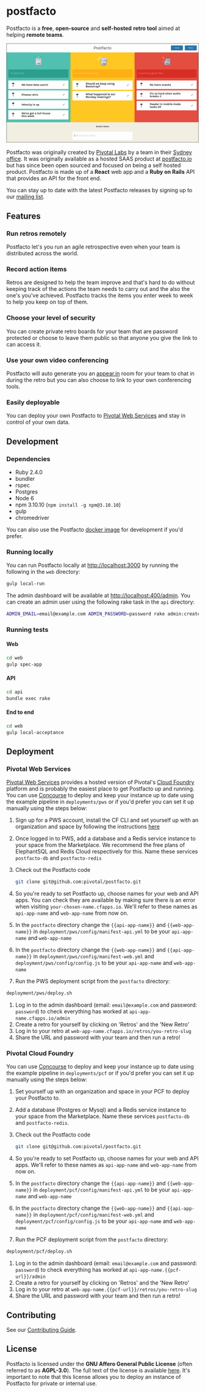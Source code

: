 # postfacto

Postfacto is a **free**, **open-source** and **self-hosted** **retro tool** aimed at helping **remote teams**.

![](media/sample-retro.png)

Postfacto was originally created by [Pivotal Labs](https://pivotal.io/labs) by a team in their [Sydney office](https://pivotal.io/locations/sydney). It was originally available as a hosted SAAS product at [postfacto.io](https://postfacto.io) but has since been open sourced and focused on being a self hosted product. Postfacto is made up of a **React** web app and a **Ruby on Rails** API that provides an API for the front end.

You can stay up to date with the latest Postfacto releases by signing up to our [mailing list](http://eepurl.com/dlQPND).

## Features

### Run retros remotely

Postfacto let's you run an agile retrospective even when your team is distributed across the world.

### Record action items

Retros are designed to help the team improve and that's hard to do without keeping track of the actions the team needs to carry out and the also the one's you've achieved. Postfacto tracks the items you enter week to week to help you keep on top of them.

### Choose your level of security

You can create private retro boards for your team that are password protected or choose to leave them public so that anyone you give the link to can access it.

### Use your own video conferencing

Postfacto will auto generate you an [appear.in](https://appear.in) room for your team to chat in during the retro but you can also choose to link to your own conferencing tools.

### Easily deployable

You can deploy your own Postfacto to [Pivotal Web Services](#pivotal-web-services) and stay in control of your own data.

## Development

### Dependencies

* Ruby 2.4.0
* bundler
* rspec
* Postgres
* Node 6
* npm 3.10.10 (`npm install -g npm@3.10.10`)
* gulp
* chromedriver

You can also use the Postfacto [docker image](https://hub.docker.com/r/postfacto/postfacto/) for development if you'd prefer.

### Running locally

You can run Postfacto locally at [http://localhost:3000]() by running the following in the `web` directory:

```bash
gulp local-run
```

The admin dashboard will be available at [http://localhost:400/admin](). You can create an admin user using the following rake task in the `api` directory:

```bash
ADMIN_EMAIL=email@example.com ADMIN_PASSWORD=password rake admin:create_user
```

### Running tests

#### Web

```bash
cd web
gulp spec-app
```

#### API

```bash
cd api
bundle exec rake
```

#### End to end

```bash
cd web
gulp local-acceptance
```

## Deployment

### Pivotal Web Services

[Pivotal Web Services](https://run.pivotal.io) provides a hosted version of Pivotal's [Cloud Foundry](https://pivotal.io/platform) platform and is probably the easiest place to get Postfacto up and running. You can use [Concourse](https://concourse.ci) to deploy and keep your instance up to date using the example pipeline in `deployments/pws` or if you'd prefer you can set it up manually using the steps below:

1. Sign up for a PWS account, install the CF CLI and set yourself up with an organization and space by following the instructions [here](https://docs.run.pivotal.io/starting/)
1. Once logged in to PWS, add a database and a Redis service instance to your space from the Marketplace. We recommend the free plans of ElephantSQL and Redis Cloud respectively for this. Name these services `postfacto-db` and `postfacto-redis`
1. Check out the Postfacto code
    ```bash
    git clone git@github.com:pivotal/postfacto.git
    ```

1. So you're ready to set Postfacto up, choose names for your web and API apps. You can check they are available by making sure there is an error when visiting `your-chosen-name.cfapps.io`. We'll refer to these names as `api-app-name` and `web-app-name` from now on.
1. In the `postfacto` directory change the `{{api-app-name}}` and `{{web-app-name}}` in `deployment/pws/config/manifest-api.yml` to be your `api-app-name` and `web-app-name`
1. In the `postfacto` directory change the `{{web-app-name}}` and `{{api-app-name}}` in `deployment/pws/config/manifest-web.yml` and `deployment/pws/config/config.js` to be your `api-app-name` and `web-app-name`

1. Run the PWS deployment script from the `postfacto` directory:

  ```bash
  deployment/pws/deploy.sh
  ```

1. Log in to the admin dashboard (email: `email@example.com` and password: `password`) to check everything has worked at `api-app-name.cfapps.io/admin`
1. Create a retro for yourself by clicking on 'Retros' and the 'New Retro'
1. Log in to your retro at `web-app-name.cfapps.io/retros/you-retro-slug`
1. Share the URL and password with your team and then run a retro!

### Pivotal Cloud Foundry

You can use [Concourse](https://concourse.ci) to deploy and keep your instance up to date using the example pipeline in `deployments/pcf` or if you'd prefer you can set it up manually using the steps below:

1. Set yourself up with an organization and space in your PCF to deploy your Postfacto to.
1. Add a database (Postgres or Mysql) and a Redis service instance to your space from the Marketplace. Name these services `postfacto-db` and `postfacto-redis`.
1. Check out the Postfacto code
    ```bash
    git clone git@github.com:pivotal/postfacto.git
    ```

1. So you're ready to set Postfacto up, choose names for your web and API apps. We'll refer to these names as `api-app-name` and `web-app-name` from now on.
1. In the `postfacto` directory change the `{{api-app-name}}` and `{{web-app-name}}` in `deployment/pcf/config/manifest-api.yml` to be your `api-app-name` and `web-app-name`
1. In the `postfacto` directory change the `{{web-app-name}}` and `{{api-app-name}}` in `deployment/pcf/config/manifest-web.yml` and `deployment/pcf/config/config.js` to be your `api-app-name` and `web-app-name`

1. Run the PCF deployment script from the `postfacto` directory:

  ```bash
  deployment/pcf/deploy.sh
  ```

1. Log in to the admin dashboard (email: `email@example.com` and password: `password`) to check everything has worked at `api-app-name.{{pcf-url}}/admin`
1. Create a retro for yourself by clicking on 'Retros' and the 'New Retro'
1. Log in to your retro at `web-app-name.{{pcf-url}}/retros/you-retro-slug`
1. Share the URL and password with your team and then run a retro!

## Contributing

See our [Contributing Guide](CONTRIBUTING.md).

## License

Postfacto is licensed under the **GNU Affero General Public License** (often referred to as **AGPL-3.0**). The full text of the license is available [here](LICENSE.md). It's important to note that this license allows you to deploy an instance of Postfacto for private or internal use.
